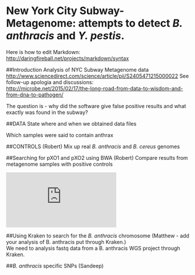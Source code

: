 # New York City Subway-Metagenome: attempts to detect *B. anthracis* and *Y. pestis*. 

Here is how to edit Markdown:  
http://daringfireball.net/projects/markdown/syntax

##Introduction
Analysis of NYC Subway Metagenome data  
http://www.sciencedirect.com/science/article/pii/S2405471215000022
See follow-up apologia and discussions:  
http://microbe.net/2015/02/17/the-long-road-from-data-to-wisdom-and-from-dna-to-pathogen/

The question is - why did the software give false positive results and what exactly was found in the subway?  

##DATA
State where and when we obtained data files

Which samples were said to contain anthrax

##CONTROLS (Robert)
Mix up real *B. anthracis* and *B. cereus* genomes

##Searching for pXO1 and pXO2 using BWA (Robert)
Compare results from metagenome samples with positive controls

![pXO1-P00134](https://www.dropbox.com/s/5hsev0fnbe3wsmc/P00134_SRR1748707.pdf?dl=0)


##Using Kraken to search for the *B. anthracis* chromosome
(Matthew - add your analysis of B. anthracis put through Kraken.)  
We need to analysis fastq data from a B. anthracis WGS project through Kraken.  


##*B. anthracis* specific SNPs (Sandeep)


